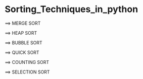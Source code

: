 # Sorting_Techniques_in_python


==>  MERGE SORT

==>  HEAP SORT

==>  BUBBLE SORT

==>  QUICK SORT

==>  COUNTING SORT

==>  SELECTION SORT
